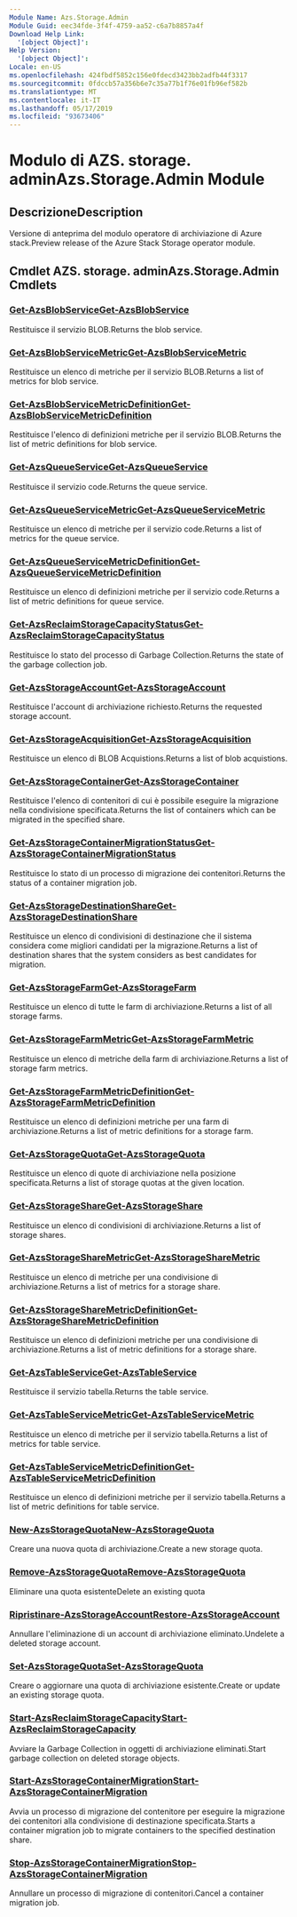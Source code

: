 ```yaml
---
Module Name: Azs.Storage.Admin
Module Guid: eec34fde-3f4f-4759-aa52-c6a7b8857a4f
Download Help Link:
  '[object Object]': 
Help Version:
  '[object Object]': 
Locale: en-US
ms.openlocfilehash: 424fbdf5852c156e0fdecd3423bb2adfb44f3317
ms.sourcegitcommit: 0fdccb57a356b6e7c35a77b1f76e01fb96ef582b
ms.translationtype: MT
ms.contentlocale: it-IT
ms.lasthandoff: 05/17/2019
ms.locfileid: "93673406"
---
```

# <span data-ttu-id="a343b-101">Modulo di AZS. storage. admin</span><span class="sxs-lookup"><span data-stu-id="a343b-101">Azs.Storage.Admin Module</span></span>
## <span data-ttu-id="a343b-102">Descrizione</span><span class="sxs-lookup"><span data-stu-id="a343b-102">Description</span></span>
<span data-ttu-id="a343b-103">Versione di anteprima del modulo operatore di archiviazione di Azure stack.</span><span class="sxs-lookup"><span data-stu-id="a343b-103">Preview release of the Azure Stack Storage operator module.</span></span>

## <span data-ttu-id="a343b-104">Cmdlet AZS. storage. admin</span><span class="sxs-lookup"><span data-stu-id="a343b-104">Azs.Storage.Admin Cmdlets</span></span>
### [<span data-ttu-id="a343b-105">Get-AzsBlobService</span><span class="sxs-lookup"><span data-stu-id="a343b-105">Get-AzsBlobService</span></span>](Get-AzsBlobService.md)
<span data-ttu-id="a343b-106">Restituisce il servizio BLOB.</span><span class="sxs-lookup"><span data-stu-id="a343b-106">Returns the blob service.</span></span>

### [<span data-ttu-id="a343b-107">Get-AzsBlobServiceMetric</span><span class="sxs-lookup"><span data-stu-id="a343b-107">Get-AzsBlobServiceMetric</span></span>](Get-AzsBlobServiceMetric.md)
<span data-ttu-id="a343b-108">Restituisce un elenco di metriche per il servizio BLOB.</span><span class="sxs-lookup"><span data-stu-id="a343b-108">Returns a list of metrics for blob service.</span></span>

### [<span data-ttu-id="a343b-109">Get-AzsBlobServiceMetricDefinition</span><span class="sxs-lookup"><span data-stu-id="a343b-109">Get-AzsBlobServiceMetricDefinition</span></span>](Get-AzsBlobServiceMetricDefinition.md)
<span data-ttu-id="a343b-110">Restituisce l'elenco di definizioni metriche per il servizio BLOB.</span><span class="sxs-lookup"><span data-stu-id="a343b-110">Returns the list of metric definitions for blob service.</span></span>

### [<span data-ttu-id="a343b-111">Get-AzsQueueService</span><span class="sxs-lookup"><span data-stu-id="a343b-111">Get-AzsQueueService</span></span>](Get-AzsQueueService.md)
<span data-ttu-id="a343b-112">Restituisce il servizio code.</span><span class="sxs-lookup"><span data-stu-id="a343b-112">Returns the queue service.</span></span>

### [<span data-ttu-id="a343b-113">Get-AzsQueueServiceMetric</span><span class="sxs-lookup"><span data-stu-id="a343b-113">Get-AzsQueueServiceMetric</span></span>](Get-AzsQueueServiceMetric.md)
<span data-ttu-id="a343b-114">Restituisce un elenco di metriche per il servizio code.</span><span class="sxs-lookup"><span data-stu-id="a343b-114">Returns a list of metrics for the queue service.</span></span>

### [<span data-ttu-id="a343b-115">Get-AzsQueueServiceMetricDefinition</span><span class="sxs-lookup"><span data-stu-id="a343b-115">Get-AzsQueueServiceMetricDefinition</span></span>](Get-AzsQueueServiceMetricDefinition.md)
<span data-ttu-id="a343b-116">Restituisce un elenco di definizioni metriche per il servizio code.</span><span class="sxs-lookup"><span data-stu-id="a343b-116">Returns a list of metric definitions for queue service.</span></span>

### [<span data-ttu-id="a343b-117">Get-AzsReclaimStorageCapacityStatus</span><span class="sxs-lookup"><span data-stu-id="a343b-117">Get-AzsReclaimStorageCapacityStatus</span></span>](Get-AzsReclaimStorageCapacityStatus.md)
<span data-ttu-id="a343b-118">Restituisce lo stato del processo di Garbage Collection.</span><span class="sxs-lookup"><span data-stu-id="a343b-118">Returns the state of the garbage collection job.</span></span>

### [<span data-ttu-id="a343b-119">Get-AzsStorageAccount</span><span class="sxs-lookup"><span data-stu-id="a343b-119">Get-AzsStorageAccount</span></span>](Get-AzsStorageAccount.md)
<span data-ttu-id="a343b-120">Restituisce l'account di archiviazione richiesto.</span><span class="sxs-lookup"><span data-stu-id="a343b-120">Returns the requested storage account.</span></span>

### [<span data-ttu-id="a343b-121">Get-AzsStorageAcquisition</span><span class="sxs-lookup"><span data-stu-id="a343b-121">Get-AzsStorageAcquisition</span></span>](Get-AzsStorageAcquisition.md)
<span data-ttu-id="a343b-122">Restituisce un elenco di BLOB Acquistions.</span><span class="sxs-lookup"><span data-stu-id="a343b-122">Returns a list of blob acquistions.</span></span>

### [<span data-ttu-id="a343b-123">Get-AzsStorageContainer</span><span class="sxs-lookup"><span data-stu-id="a343b-123">Get-AzsStorageContainer</span></span>](Get-AzsStorageContainer.md)
<span data-ttu-id="a343b-124">Restituisce l'elenco di contenitori di cui è possibile eseguire la migrazione nella condivisione specificata.</span><span class="sxs-lookup"><span data-stu-id="a343b-124">Returns the list of containers which can be migrated in the specified share.</span></span>

### [<span data-ttu-id="a343b-125">Get-AzsStorageContainerMigrationStatus</span><span class="sxs-lookup"><span data-stu-id="a343b-125">Get-AzsStorageContainerMigrationStatus</span></span>](Get-AzsStorageContainerMigrationStatus.md)
<span data-ttu-id="a343b-126">Restituisce lo stato di un processo di migrazione dei contenitori.</span><span class="sxs-lookup"><span data-stu-id="a343b-126">Returns the status of a container migration job.</span></span>

### [<span data-ttu-id="a343b-127">Get-AzsStorageDestinationShare</span><span class="sxs-lookup"><span data-stu-id="a343b-127">Get-AzsStorageDestinationShare</span></span>](Get-AzsStorageDestinationShare.md)
<span data-ttu-id="a343b-128">Restituisce un elenco di condivisioni di destinazione che il sistema considera come migliori candidati per la migrazione.</span><span class="sxs-lookup"><span data-stu-id="a343b-128">Returns a list of destination shares that the system considers as best candidates for migration.</span></span>

### [<span data-ttu-id="a343b-129">Get-AzsStorageFarm</span><span class="sxs-lookup"><span data-stu-id="a343b-129">Get-AzsStorageFarm</span></span>](Get-AzsStorageFarm.md)
<span data-ttu-id="a343b-130">Restituisce un elenco di tutte le farm di archiviazione.</span><span class="sxs-lookup"><span data-stu-id="a343b-130">Returns a list of all storage farms.</span></span>

### [<span data-ttu-id="a343b-131">Get-AzsStorageFarmMetric</span><span class="sxs-lookup"><span data-stu-id="a343b-131">Get-AzsStorageFarmMetric</span></span>](Get-AzsStorageFarmMetric.md)
<span data-ttu-id="a343b-132">Restituisce un elenco di metriche della farm di archiviazione.</span><span class="sxs-lookup"><span data-stu-id="a343b-132">Returns a list of storage farm metrics.</span></span>

### [<span data-ttu-id="a343b-133">Get-AzsStorageFarmMetricDefinition</span><span class="sxs-lookup"><span data-stu-id="a343b-133">Get-AzsStorageFarmMetricDefinition</span></span>](Get-AzsStorageFarmMetricDefinition.md)
<span data-ttu-id="a343b-134">Restituisce un elenco di definizioni metriche per una farm di archiviazione.</span><span class="sxs-lookup"><span data-stu-id="a343b-134">Returns a list of metric definitions for a storage farm.</span></span>

### [<span data-ttu-id="a343b-135">Get-AzsStorageQuota</span><span class="sxs-lookup"><span data-stu-id="a343b-135">Get-AzsStorageQuota</span></span>](Get-AzsStorageQuota.md)
<span data-ttu-id="a343b-136">Restituisce un elenco di quote di archiviazione nella posizione specificata.</span><span class="sxs-lookup"><span data-stu-id="a343b-136">Returns a list of storage quotas at the given location.</span></span>

### [<span data-ttu-id="a343b-137">Get-AzsStorageShare</span><span class="sxs-lookup"><span data-stu-id="a343b-137">Get-AzsStorageShare</span></span>](Get-AzsStorageShare.md)
<span data-ttu-id="a343b-138">Restituisce un elenco di condivisioni di archiviazione.</span><span class="sxs-lookup"><span data-stu-id="a343b-138">Returns a list of storage shares.</span></span>

### [<span data-ttu-id="a343b-139">Get-AzsStorageShareMetric</span><span class="sxs-lookup"><span data-stu-id="a343b-139">Get-AzsStorageShareMetric</span></span>](Get-AzsStorageShareMetric.md)
<span data-ttu-id="a343b-140">Restituisce un elenco di metriche per una condivisione di archiviazione.</span><span class="sxs-lookup"><span data-stu-id="a343b-140">Returns a list of metrics for a storage share.</span></span>

### [<span data-ttu-id="a343b-141">Get-AzsStorageShareMetricDefinition</span><span class="sxs-lookup"><span data-stu-id="a343b-141">Get-AzsStorageShareMetricDefinition</span></span>](Get-AzsStorageShareMetricDefinition.md)
<span data-ttu-id="a343b-142">Restituisce un elenco di definizioni metriche per una condivisione di archiviazione.</span><span class="sxs-lookup"><span data-stu-id="a343b-142">Returns a list of metric definitions for a storage share.</span></span>

### [<span data-ttu-id="a343b-143">Get-AzsTableService</span><span class="sxs-lookup"><span data-stu-id="a343b-143">Get-AzsTableService</span></span>](Get-AzsTableService.md)
<span data-ttu-id="a343b-144">Restituisce il servizio tabella.</span><span class="sxs-lookup"><span data-stu-id="a343b-144">Returns the table service.</span></span>

### [<span data-ttu-id="a343b-145">Get-AzsTableServiceMetric</span><span class="sxs-lookup"><span data-stu-id="a343b-145">Get-AzsTableServiceMetric</span></span>](Get-AzsTableServiceMetric.md)
<span data-ttu-id="a343b-146">Restituisce un elenco di metriche per il servizio tabella.</span><span class="sxs-lookup"><span data-stu-id="a343b-146">Returns a list of metrics for table service.</span></span>

### [<span data-ttu-id="a343b-147">Get-AzsTableServiceMetricDefinition</span><span class="sxs-lookup"><span data-stu-id="a343b-147">Get-AzsTableServiceMetricDefinition</span></span>](Get-AzsTableServiceMetricDefinition.md)
<span data-ttu-id="a343b-148">Restituisce un elenco di definizioni metriche per il servizio tabella.</span><span class="sxs-lookup"><span data-stu-id="a343b-148">Returns a list of metric definitions for table service.</span></span>

### [<span data-ttu-id="a343b-149">New-AzsStorageQuota</span><span class="sxs-lookup"><span data-stu-id="a343b-149">New-AzsStorageQuota</span></span>](New-AzsStorageQuota.md)
<span data-ttu-id="a343b-150">Creare una nuova quota di archiviazione.</span><span class="sxs-lookup"><span data-stu-id="a343b-150">Create a new storage quota.</span></span>

### [<span data-ttu-id="a343b-151">Remove-AzsStorageQuota</span><span class="sxs-lookup"><span data-stu-id="a343b-151">Remove-AzsStorageQuota</span></span>](Remove-AzsStorageQuota.md)
<span data-ttu-id="a343b-152">Eliminare una quota esistente</span><span class="sxs-lookup"><span data-stu-id="a343b-152">Delete an existing quota</span></span>

### [<span data-ttu-id="a343b-153">Ripristinare-AzsStorageAccount</span><span class="sxs-lookup"><span data-stu-id="a343b-153">Restore-AzsStorageAccount</span></span>](Restore-AzsStorageAccount.md)
<span data-ttu-id="a343b-154">Annullare l'eliminazione di un account di archiviazione eliminato.</span><span class="sxs-lookup"><span data-stu-id="a343b-154">Undelete a deleted storage account.</span></span>

### [<span data-ttu-id="a343b-155">Set-AzsStorageQuota</span><span class="sxs-lookup"><span data-stu-id="a343b-155">Set-AzsStorageQuota</span></span>](Set-AzsStorageQuota.md)
<span data-ttu-id="a343b-156">Creare o aggiornare una quota di archiviazione esistente.</span><span class="sxs-lookup"><span data-stu-id="a343b-156">Create or update an existing storage quota.</span></span>

### [<span data-ttu-id="a343b-157">Start-AzsReclaimStorageCapacity</span><span class="sxs-lookup"><span data-stu-id="a343b-157">Start-AzsReclaimStorageCapacity</span></span>](Start-AzsReclaimStorageCapacity.md)
<span data-ttu-id="a343b-158">Avviare la Garbage Collection in oggetti di archiviazione eliminati.</span><span class="sxs-lookup"><span data-stu-id="a343b-158">Start garbage collection on deleted storage objects.</span></span>

### [<span data-ttu-id="a343b-159">Start-AzsStorageContainerMigration</span><span class="sxs-lookup"><span data-stu-id="a343b-159">Start-AzsStorageContainerMigration</span></span>](Start-AzsStorageContainerMigration.md)
<span data-ttu-id="a343b-160">Avvia un processo di migrazione del contenitore per eseguire la migrazione dei contenitori alla condivisione di destinazione specificata.</span><span class="sxs-lookup"><span data-stu-id="a343b-160">Starts a container migration job to migrate containers to the specified destination share.</span></span>

### [<span data-ttu-id="a343b-161">Stop-AzsStorageContainerMigration</span><span class="sxs-lookup"><span data-stu-id="a343b-161">Stop-AzsStorageContainerMigration</span></span>](Stop-AzsStorageContainerMigration.md)
<span data-ttu-id="a343b-162">Annullare un processo di migrazione di contenitori.</span><span class="sxs-lookup"><span data-stu-id="a343b-162">Cancel a container migration job.</span></span>

